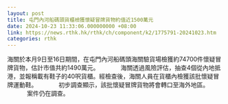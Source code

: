 ```yaml
---
layout: post
title: 屯門內河船碼頭貨櫃檢獲懷疑冒牌貨物約值近1500萬元
date: 2024-10-23 11:33:06.000000000 +08:00
link: https://news.rthk.hk/rthk/ch/component/k2/1775791-20241023.htm
categories: rthk
---
```


海關於本月9日至16日期間，在屯門內河船碼頭海關驗貨場檢獲約74700件懷疑冒牌貨物，估計市值共約1490萬元。
　　　
海關透過風險評估，抽查4個從內地抵港，並報稱載有鞋子的40呎貨櫃。經檢查後，海關人員在貨櫃內檢獲該批懷疑冒牌運動鞋。
　　　
初步調查顯示，該批懷疑冒牌貨物將會轉口至海外地區。
　　　
案件仍在調查。
